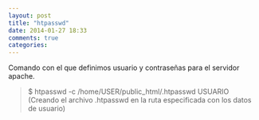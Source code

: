 ```yaml
---
layout: post
title: "htpasswd"
date: 2014-01-27 18:33
comments: true
categories: 
---
```

Comando con el que definimos usuario y contraseñas para el servidor apache.

>$ htpasswd -c /home/USER/public_html/.htpasswd USUARIO (Creando el archivo  .htpasswd en la ruta especificada con los datos de usuario)

